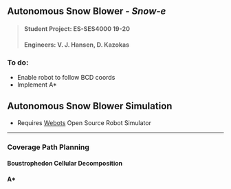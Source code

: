 
## Autonomous Snow Blower - *Snow-e*
>#### Student Project: ES-SES4000 19-20
>#### Engineers: V. J. Hansen, D. Kazokas

### To do:
* Enable robot to follow BCD coords
* Implement A*


## Autonomous Snow Blower Simulation

* Requires [Webots](https://www.cyberbotics.com/) Open Source Robot Simulator

---

### Coverage Path Planning

#### Boustrophedon Cellular Decomposition

#### A*
